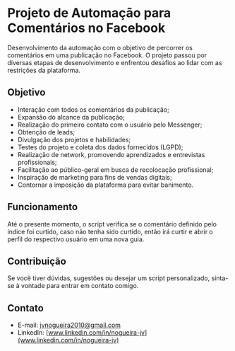 # Projeto de Automação para Comentários no Facebook

Desenvolvimento da automação com o objetivo de percorrer os comentários em uma publicação no Facebook. O projeto passou por diversas etapas de desenvolvimento e enfrentou desafios ao lidar com as restrições da plataforma.

## Objetivo

- Interação com todos os comentários da publicação;
- Expansão do alcance da publicação;
- Realização do primeiro contato com o usuário pelo Messenger;
- Obtenção de leads;
- Divulgação dos projetos e habilidades;
- Testes do projeto e coleta dos dados fornecidos (LGPD);
- Realização de network, promovendo aprendizados e entrevistas profissionais;
- Facilitação ao público-geral em busca de recolocação profissional;
- Inspiração de marketing para fins de vendas digitais;
- Contornar a imposição da plataforma para evitar banimento.

## Funcionamento

Até o presente momento, o script verifica se o comentário definido pelo índice foi curtido, caso não tenha sido curtido, então irá curtir e abrir o perfil do respectivo usuário em uma nova guia.

## Contribuição

Se você tiver dúvidas, sugestões ou desejar um script personalizado, sinta-se à vontade para entrar em contato comigo. 

## Contato

- E-mail: [jvnogueira2010@gmail.com](mailto:jvnogueira2010@gmail.com)
- LinkedIn: [www.linkedin.com/in/nogueira-jv](www.linkedin.com/in/nogueira-jv)